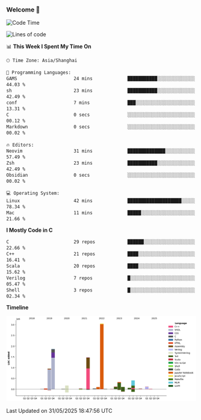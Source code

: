 ### Welcome 👋

<!--START_SECTION:waka-->
![Code Time](http://img.shields.io/badge/Code%20Time-2%2C037%20hrs%2044%20mins-blue)

![Lines of code](https://img.shields.io/badge/From%20Hello%20World%20I%27ve%20Written-8.9%20million%20lines%20of%20code-blue)

📊 **This Week I Spent My Time On** 

```text
🕑︎ Time Zone: Asia/Shanghai

💬 Programming Languages: 
GAMS                     24 mins             ███████████░░░░░░░░░░░░░░   44.03 % 
sh                       23 mins             ███████████░░░░░░░░░░░░░░   42.49 % 
conf                     7 mins              ███░░░░░░░░░░░░░░░░░░░░░░   13.31 % 
C                        0 secs              ░░░░░░░░░░░░░░░░░░░░░░░░░   00.12 % 
Markdown                 0 secs              ░░░░░░░░░░░░░░░░░░░░░░░░░   00.02 % 

🔥 Editors: 
Neovim                   31 mins             ██████████████░░░░░░░░░░░   57.49 % 
Zsh                      23 mins             ███████████░░░░░░░░░░░░░░   42.49 % 
Obsidian                 0 secs              ░░░░░░░░░░░░░░░░░░░░░░░░░   00.02 % 

💻 Operating System: 
Linux                    42 mins             ████████████████████░░░░░   78.34 % 
Mac                      11 mins             █████░░░░░░░░░░░░░░░░░░░░   21.66 % 
```

**I Mostly Code in C** 

```text
C                        29 repos            ██████░░░░░░░░░░░░░░░░░░░   22.66 % 
C++                      21 repos            ████░░░░░░░░░░░░░░░░░░░░░   16.41 % 
Scala                    20 repos            ████░░░░░░░░░░░░░░░░░░░░░   15.62 % 
Verilog                  7 repos             █░░░░░░░░░░░░░░░░░░░░░░░░   05.47 % 
Shell                    3 repos             █░░░░░░░░░░░░░░░░░░░░░░░░   02.34 % 
```



**Timeline**

![Lines of Code chart](https://raw.githubusercontent.com/Bohan-hu/Bohan-hu/master/assets/bar_graph.png)


 Last Updated on 31/05/2025 18:47:56 UTC
<!--END_SECTION:waka-->



